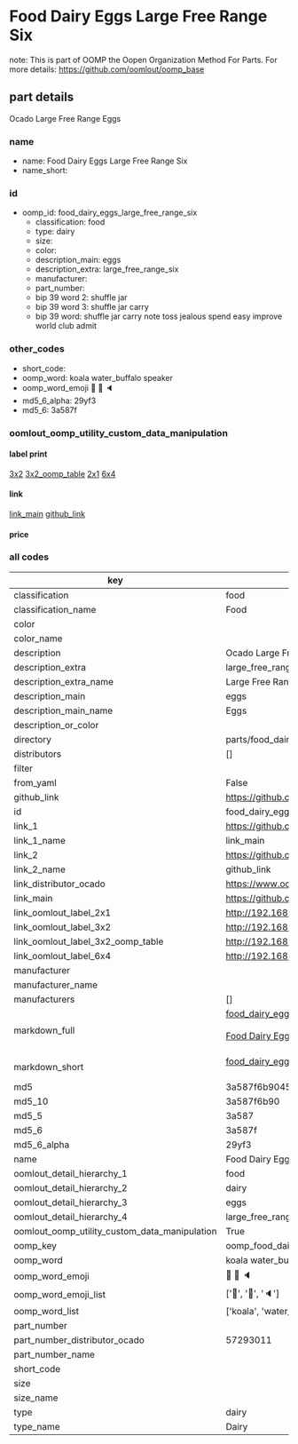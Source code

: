 # Food Dairy Eggs Large Free Range Six  

note: This is part of OOMP the Oopen Organization Method For Parts. For more details: https://github.com/oomlout/oomp_base

##  part details



Ocado Large Free Range Eggs

### name
* name: Food Dairy Eggs Large Free Range Six
* name_short: 
### id
* oomp_id: food_dairy_eggs_large_free_range_six
  * classification: food
  * type: dairy
  * size: 
  * color: 
  * description_main: eggs
  * description_extra: large_free_range_six
  * manufacturer: 
  * part_number: 
  * bip 39 word 2: shuffle jar
  * bip 39 word 3: shuffle jar carry
  * bip 39 word: shuffle jar carry note toss jealous spend easy improve world club admit

### other_codes
* short_code: 
* oomp_word: koala water_buffalo speaker
* oomp_word_emoji :koala: :water_buffalo: :speaker:
* md5_6_alpha: 29yf3
* md5_6: 3a587f






### oomlout_oomp_utility_custom_data_manipulation
#### label print
[3x2](http://192.168.1.245:1112/?label=oomp%2029yf3)
[3x2_oomp_table](http://192.168.1.107:1112/?label=oomp%2029yf3)
[2x1](http://192.168.1.242:1112/?label=oomp%2029yf3)
[6x4](http://192.168.1.55:1112/?label=oomp%2029yf3)    

#### link

[link_main](https://github.com/oomlout/oomlout_oomp_current_version_messy/tree/main/parts/food_dairy_eggs_large_free_range_six) [github_link](https://github.com/oomlout/oomlout_oomp_part_src/tree/main/parts/food_dairy_eggs_large_free_range_six)                             

#### price







### all codes 
| key | value |  
| --- | --- |  
| classification | food |  
| classification_name | Food |  
| color |  |  
| color_name |  |  
| description | Ocado Large Free Range Eggs |  
| description_extra | large_free_range_six |  
| description_extra_name | Large Free Range Six |  
| description_main | eggs |  
| description_main_name | Eggs |  
| description_or_color |   |  
| directory | parts/food_dairy_eggs_large_free_range_six |  
| distributors | [] |  
| filter |  |  
| from_yaml | False |  
| github_link | https://github.com/oomlout/oomlout_oomp_part_src/tree/main/parts/food_dairy_eggs_large_free_range_six |  
| id | food_dairy_eggs_large_free_range_six |  
| link_1 | https://github.com/oomlout/oomlout_oomp_current_version_messy/tree/main/parts/food_dairy_eggs_large_free_range_six |  
| link_1_name | link_main |  
| link_2 | https://github.com/oomlout/oomlout_oomp_part_src/tree/main/parts/food_dairy_eggs_large_free_range_six |  
| link_2_name | github_link |  
| link_distributor_ocado | https://www.ocado.com/search?entry=57293011 |  
| link_main | https://github.com/oomlout/oomlout_oomp_current_version_messy/tree/main/parts/food_dairy_eggs_large_free_range_six |  
| link_oomlout_label_2x1 | http://192.168.1.242:1112/?label=oomp%2029yf3 |  
| link_oomlout_label_3x2 | http://192.168.1.245:1112/?label=oomp%2029yf3 |  
| link_oomlout_label_3x2_oomp_table | http://192.168.1.107:1112/?label=oomp%2029yf3 |  
| link_oomlout_label_6x4 | http://192.168.1.55:1112/?label=oomp%2029yf3 |  
| manufacturer |  |  
| manufacturer_name |  |  
| manufacturers | [] |  
| markdown_full | [food_dairy_eggs_large_free_range_six](https://github.com/oomlout/oomlout_oomp_current_version_messy/tree/main/parts/food_dairy_eggs_large_free_range_six)<br>[](https://github.com/oomlout/oomlout_oomp_current_version_messy/tree/main/parts/food_dairy_eggs_large_free_range_six)<br>[Food Dairy Eggs Large Free Range Six](https://github.com/oomlout/oomlout_oomp_current_version_messy/tree/main/parts/food_dairy_eggs_large_free_range_six)<br><br> |  
| markdown_short | [food_dairy_eggs_large_free_range_six](https://github.com/oomlout/oomlout_oomp_current_version_messy/tree/main/parts/food_dairy_eggs_large_free_range_six)<br><br> |  
| md5 | 3a587f6b9045da29de72d96a45ddd63b |  
| md5_10 | 3a587f6b90 |  
| md5_5 | 3a587 |  
| md5_6 | 3a587f |  
| md5_6_alpha | 29yf3 |  
| name | Food Dairy Eggs Large Free Range Six |  
| oomlout_detail_hierarchy_1 | food |  
| oomlout_detail_hierarchy_2 | dairy |  
| oomlout_detail_hierarchy_3 | eggs |  
| oomlout_detail_hierarchy_4 | large_free_range_six |  
| oomlout_oomp_utility_custom_data_manipulation | True |  
| oomp_key | oomp_food_dairy_eggs_large_free_range_six |  
| oomp_word | koala water_buffalo speaker |  
| oomp_word_emoji | :koala: :water_buffalo: :speaker: |  
| oomp_word_emoji_list | [':koala:', ':water_buffalo:', ':speaker:'] |  
| oomp_word_list | ['koala', 'water_buffalo', 'speaker'] |  
| part_number |  |  
| part_number_distributor_ocado | 57293011 |  
| part_number_name |  |  
| short_code |  |  
| size |  |  
| size_name |  |  
| type | dairy |  
| type_name | Dairy |  
